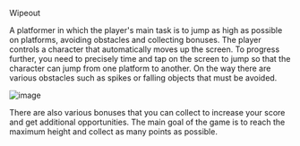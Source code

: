 Wipeout

A platformer in which the player's main task is to jump as high as possible on platforms, avoiding obstacles and collecting bonuses. 
The player controls a character that automatically moves up the screen. To progress further, you need to precisely time and tap on the screen to jump so that the character can 
jump from one platform to another. On the way there are various obstacles such as spikes or falling objects that must be avoided.

![image](https://github.com/HatoryHanzo182/Wipeout/assets/55142468/26998cdd-5e7b-4ba0-b389-96e5a0645490)

There are also various bonuses that you can collect to increase your score and get additional opportunities.
The main goal of the game is to reach the maximum height and collect as many points as possible.
